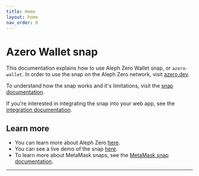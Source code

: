 ```yaml
---
title: Home
layout: home
nav_order: 0
---
```


# Azero Wallet snap

This documentation explains how to use Aleph Zero Wallet snap, or `azero-wallet`. In order to use the snap on the Aleph
Zero network, visit [azero.dev][azero-dev].

To understand how the snap works and it's limitations, visit the [snap documentation](/snap).

If you're interested in integrating the snap into your web app, see the [integration documentation](/integration).

## Learn more

- You can learn more about Aleph Zero [here][Aleph Zero docs].
- You can see a live demo of the snap [here][live demo].
- To learn more about MetaMask snaps, see the [MetaMask snap documentation][MetaMask snap documentations].

----

[azero-dev]: https://azero.dev

[Aleph Zero docs]: https://docs.alephzero.org/aleph-zero/

[live demo]: https://azero-snap.netlify.app/

[MetaMask snap documentations]: https://docs.metamask.io/guide/snap.html
